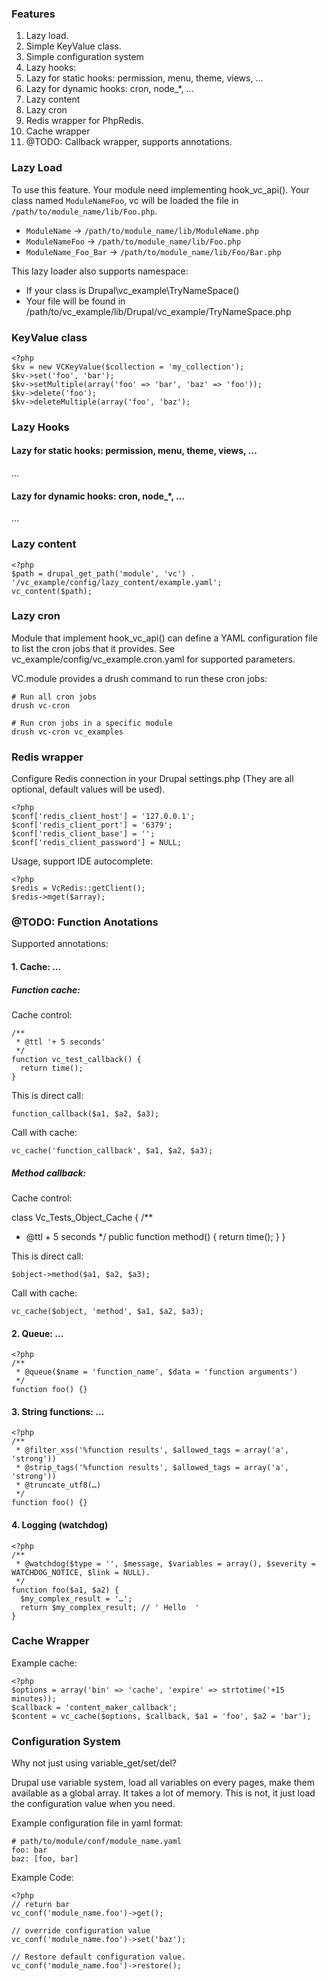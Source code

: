 ### Features

1. Lazy load.
1. Simple KeyValue class.
1. Simple configuration system
1. Lazy hooks:
  1. Lazy for static hooks: permission, menu, theme, views, …
  1. Lazy for dynamic hooks: cron, node_*, …
1. Lazy content
1. Lazy cron
1. Redis wrapper for PhpRedis.
1. Cache wrapper
1. @TODO: Callback wrapper, supports annotations.

### Lazy Load

To use this feature. Your module need implementing hook_vc_api().
Your class named `ModuleNameFoo`, vc will be loaded the file in
`/path/to/module_name/lib/Foo.php`.

  - `ModuleName` -> `/path/to/module_name/lib/ModuleName.php`
  - `ModuleNameFoo` -> `/path/to/module_name/lib/Foo.php`
  - `ModuleName_Foo_Bar` -> `/path/to/module_name/lib/Foo/Bar.php`

This lazy loader also supports namespace:

  - If your class is Drupal\vc_example\TryNameSpace()
  - Your file will be found in /path/to/vc_example/lib/Drupal/vc_example/TryNameSpace.php

### KeyValue class

    <?php
    $kv = new VCKeyValue($collection = 'my_collection');
    $kv->set('foo', 'bar');
    $kv->setMultiple(array('foo' => 'bar', 'baz' => 'foo'));
    $kv->delete('foo');
    $kv->deleteMultiple(array('foo', 'baz');

### Lazy Hooks

#### Lazy for static hooks: permission, menu, theme, views, …

  …

#### Lazy for dynamic hooks: cron, node_*, …

  …

### Lazy content

    <?php
    $path = drupal_get_path('module', 'vc') . '/vc_example/config/lazy_content/example.yaml';
    vc_content($path);

### Lazy cron

Module that implement hook_vc_api() can define a YAML configuration file to list
the cron jobs that it provides. See vc_example/config/vc_example.cron.yaml for
supported parameters.

VC.module provides a drush command to run these cron jobs:

    # Run all cron jobs
    drush vc-cron

    # Run cron jobs in a specific module
    drush vc-cron vc_examples

### Redis wrapper

Configure Redis connection in your Drupal settings.php (They are all optional,
default values will be used).

    <?php
    $conf['redis_client_host'] = '127.0.0.1';
    $conf['redis_client_port'] = '6379';
    $conf['redis_client_base'] = '';
    $conf['redis_client_password'] = NULL;

Usage, support IDE autocomplete:

    <?php
    $redis = VcRedis::getClient();
    $redis->mget($array);

### @TODO: Function Anotations

Supported annotations:

#### 1. Cache: …

##### Function cache:

Cache control:

    /**
     * @ttl '+ 5 seconds'
     */
    function vc_test_callback() {
      return time();
    }

This is direct call:

    function_callback($a1, $a2, $a3);

Call with cache:

    vc_cache('function_callback', $a1, $a2, $a3);

##### Method callback:

Cache control:

class Vc_Tests_Object_Cache {
  /**
   * @ttl + 5 seconds
   */
  public function method() {
    return time();
  }
}

This is direct call:

    $object->method($a1, $a2, $a3);

Call with cache:

    vc_cache($object, 'method', $a1, $a2, $a3);

#### 2. Queue: …

    <?php
    /**
     * @queue($name = 'function_name', $data = 'function arguments')
     */
    function foo() {}

#### 3. String functions: …

    <?php
    /**
     * @filter_xss('%function results', $allowed_tags = array('a', 'strong'))
     * @strip_tags('%function results', $allowed_tags = array('a', 'strong'))
     * @truncate_utf8(…)
     */
    function foo() {}

#### 4. Logging (watchdog)

    <?php
    /**
     * @watchdog($type = '', $message, $variables = array(), $severity = WATCHDOG_NOTICE, $link = NULL).
     */
    function foo($a1, $a2) {
      $my_complex_result = '…';
      return $my_complex_result; // ' Hello  '
    }

### Cache Wrapper

Example cache:

    <?php
    $options = array('bin' => 'cache', 'expire' => strtotime('+15 minutes));
    $callback = 'content_maker_callback';
    $content = vc_cache($options, $callback, $a1 = 'foo', $a2 = 'bar');

### Configuration System

Why not just using variable_get/set/del?

Drupal use variable system, load all variables on every pages, make them available
as a global array. It takes a lot of memory. This is not, it just load the
configuration value when you need.

Example configuration file in yaml format:

    # path/to/module/conf/module_name.yaml
    foo: bar
    baz: [foo, bar]

Example Code:

    <?php
    // return bar
    vc_conf('module_name.foo')->get();

    // override configuration value
    vc_conf('module_name.foo')->set('baz');

    // Restore default configuration value.
    vc_conf('module_name.foo')->restore();
